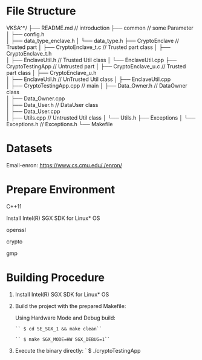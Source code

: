 # File Structure
VKSA^*/
├── README.md                                       //  introduction
├── common                                          //  some Parameter
│   ├── config.h                                    
│   ├── data_type_enclave.h
│   └── data_type.h
├── CryptoEnclave                                   //  Trusted part
│   ├── CryptoEnclave_t.c                           //  Trusted part class 
│   ├── CryptoEnclave_t.h   
│   ├── EnclaveUtil.h                               //  Trusted Util class
│   └── EnclaveUtil.cpp
├── CryptoTestingApp                                //  Untrusted part
│   ├── CryptoEnclave_u.c                           //  Trusted part class
│   ├── CryptoEnclave_u.h                           
│   ├── EnclaveUtil.h                               //  UnTrusted Util class
│   ├── EnclaveUtil.cpp               
│   ├── CryptoTestingApp.cpp                        //  main
│   ├── Data_Owner.h                                //  DataOwner class  
│   ├── Data_Owner.cpp                                    
│   ├── Data_User.h                                 //  DataUser class  
│   ├── Data_User.cpp                               
│   ├── Utils.cpp                                   //  Untrusted Util class
│   └── Utils.h
├── Exceptions
│   └── Exceptions.h                                //  Exceptions.h
└── Makefile
# Datasets
Email-enron: https://www.cs.cmu.edu/./enron/

# Prepare Environment
C++11

Install Intel(R) SGX SDK for Linux* OS

openssl

crypto

gmp

# Building Procedure
1. Install Intel(R) SGX SDK for Linux* OS
2. Build the project with the prepared Makefile:

   Using Hardware Mode and Debug build:
   
       `` $ cd SE_SGX_1 && make clean``
       
       `` $ make SGX_MODE=HW SGX_DEBUG=1``

3. Execute the binary directly:
  `
    $ ./cryptoTestingApp
